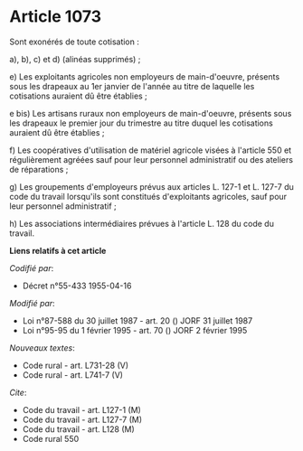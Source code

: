 # Article 1073

Sont exonérés de toute cotisation :

a), b), c) et d) (alinéas supprimés) ;

e) Les exploitants agricoles non employeurs de main-d'oeuvre, présents sous les drapeaux au 1er janvier de l'année au titre
de laquelle les cotisations auraient dû être établies ;

e bis) Les artisans ruraux non employeurs  de main-d'oeuvre, présents sous les drapeaux le premier jour du trimestre au titre
duquel les cotisations auraient dû être établies ;

f) Les coopératives d'utilisation de matériel agricole visées à l'article 550 et régulièrement agréées sauf pour leur
personnel administratif ou des ateliers de réparations ;

g) Les groupements d'employeurs prévus aux articles L. 127-1 et L. 127-7 du code du travail lorsqu'ils sont constitués
d'exploitants agricoles, sauf pour leur personnel administratif ;

h) Les associations intermédiaires prévues à l'article L. 128 du code du travail.

**Liens relatifs à cet article**

_Codifié par_:

  - Décret n°55-433 1955-04-16

_Modifié par_:

  - Loi n°87-588 du 30 juillet 1987 - art. 20 () JORF 31 juillet 1987
  - Loi n°95-95 du 1 février 1995 - art. 70 () JORF 2 février 1995

_Nouveaux textes_:

  - Code rural - art. L731-28 (V)
  - Code rural - art. L741-7 (V)

_Cite_:

  - Code du travail - art. L127-1 (M)
  - Code du travail - art. L127-7 (M)
  - Code du travail - art. L128 (M)
  - Code rural 550
